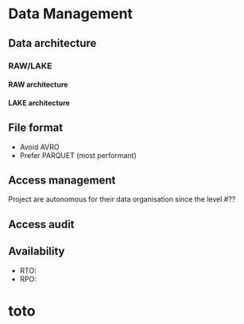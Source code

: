 # Data Management

## Data architecture
### RAW/LAKE

#### RAW architecture

#### LAKE architecture

## File format
* Avoid AVRO
* Prefer PARQUET (most performant)

## Access management
Project are autonomous for their data organisation since the level #??

## Access audit

## Availability
* RTO:
* RPO:

# toto

